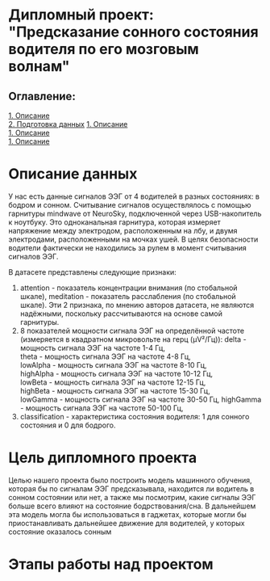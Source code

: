 # Дипломный проект: "Предсказание сонного состояния водителя по его мозговым волнам"

## Оглавление:
[1. Описание](.README.md#Описание-данных)  
[2. Подготовка данных](.README.md#Цель-дипломного-проекта)
[1. Описание](.README.md#Этапы-работы-над-проектом)  
[1. Описание](.README.md#Описание-данных)  
[1. Описание](.README.md#Описание-данных)  

# Описание данных
У нас есть данные сигналов ЭЭГ от 4 водителей в разных состояниях: в бодром и сонном. Считывание сигналов осуществлялось с помощью гарнитуры mindwave от NeuroSky, подключенной через USB-накопитель к ноутбуку. Это одноканальная гарнитура, которая измеряет напряжение между электродом, расположенным на лбу, и двумя электродами, расположенными на мочках ушей. В целях безопасности водители фактически не находились за рулем в момент считывания сигналов ЭЭГ.

В датасете представлены следующие признаки: 
1. attention - показатель концентрации внимания (по стобальной шкале), meditation - показатель расслабления (по стобальной шкале). Эти 2 признака, по мнению авторов датасета, не являются надёжными, поскольку рассчитываются на основе самой гарнитуры.
2. 8 показателей мощности сигнала ЭЭГ на определённой частоте (измеряется в квадратном микровольте на герц (μV²/Гц)):
   delta - мощность сигнала ЭЭГ на частоте 1-4 Гц,          
   theta - мощность сигнала ЭЭГ на частоте 4-8 Гц,           
   lowAlpha - мощность сигнала ЭЭГ на частоте 8-10 Гц,      
   highAlpha - мощность сигнала ЭЭГ на частоте 10-12 Гц,     
   lowBeta - мощность сигнала ЭЭГ на частоте 12-15 Гц,    
   highBeta - мощность сигнала ЭЭГ на частоте 15-30 Гц,    
   lowGamma - мощность сигнала ЭЭГ на частоте 30-50 Гц,
   highGamma - мощность сигнала ЭЭГ на частоте 50-100 Гц,
3. classification - характеристика состояния водителя: 1 для сонного состояния и 0 для бодрого.

# Цель дипломного проекта
Целью нашего проекта было построить модель машинного обучения, которая бы по сигналам ЭЭГ предсказывала, находится ли водитель в сонном состоянии или нет, а также мы посмотрим, какие сигналы ЭЭГ больше всего влияют на состояние бодрствования/сна. В дальнейшем эта модель могла бы использоваться в гаджетах, которые могли бы приостанавливать дальнейшее движение для водителей, у которых состояние оказалось сонным

# Этапы работы над проектом
